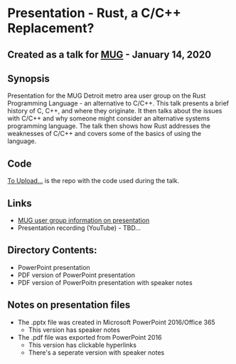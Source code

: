 # Presentation - Rust, a C/C++ Replacement?
## Created as a talk for [MUG](http://www.mug.org) - January 14, 2020

## Synopsis
Presentation for the MUG Detroit metro area user group on the Rust Programming Language - an alternative to C/C++.  This talk presents a brief history of C, C++, and where they originate.  It then talks about the issues with C/C++ and why someone might consider an alternative systems programming language.  The talk then shows how Rust addresses the weaknesses of C/C++ and covers some of the basics of using the language.

## Code
[To Upload...](.) is the repo with the code used during the talk.

## Links
* [MUG user group information on presentation](http://www.mug.org/2019/12/january-14th-2020-mug-meeting/)
* Presentation recording (YouTube) - TBD...

## Directory Contents:
* PowerPoint presentation
* PDF version of PowerPoint presentation
* PDF version of PowerPoitn presentation with speaker notes

## Notes on presentation files
* The .pptx file was created in Microsoft PowerPoint 2016/Office 365
  * This version has speaker notes
* The .pdf file was exported from PowerPoint 2016
  * This version has clickable hyperlinks
  * There's a seperate version with speaker notes

